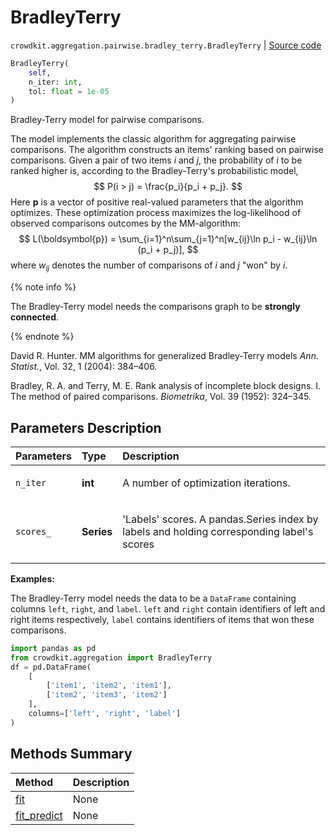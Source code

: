 # BradleyTerry
`crowdkit.aggregation.pairwise.bradley_terry.BradleyTerry` | [Source code](https://github.com/Toloka/crowd-kit/blob/v1.1.0.rc4/crowdkit/aggregation/pairwise/bradley_terry.py#L15)

```python
BradleyTerry(
    self,
    n_iter: int,
    tol: float = 1e-05
)
```

Bradley-Terry model for pairwise comparisons.


The model implements the classic algorithm for aggregating pairwise comparisons.
The algorithm constructs an items' ranking based on pairwise comparisons. Given
a pair of two items $i$ and $j$, the probability of $i$ to be ranked higher is,
according to the Bradley-Terry's probabilistic model,
$$
P(i > j) = \frac{p_i}{p_i + p_j}.
$$
Here $\boldsymbol{p}$ is a vector of positive real-valued parameters that the algorithm optimizes. These
optimization process maximizes the log-likelihood of observed comparisons outcomes by the MM-algorithm:
$$
L(\boldsymbol{p}) = \sum_{i=1}^n\sum_{j=1}^n[w_{ij}\ln p_i - w_{ij}\ln (p_i + p_j)],
$$
where $w_{ij}$ denotes the number of comparisons of $i$ and $j$ "won" by $i$.

{% note info %}

The Bradley-Terry model needs the comparisons graph to be **strongly connected**.

{% endnote %}

David R. Hunter.
MM algorithms for generalized Bradley-Terry models
*Ann. Statist.*, Vol. 32, 1 (2004): 384–406.

Bradley, R. A. and Terry, M. E.
Rank analysis of incomplete block designs. I. The method of paired comparisons.
*Biometrika*, Vol. 39 (1952): 324–345.

## Parameters Description

| Parameters | Type | Description |
| :----------| :----| :-----------|
`n_iter`|**int**|<p>A number of optimization iterations.</p>
`scores_`|**Series**|<p>&#x27;Labels&#x27; scores. A pandas.Series index by labels and holding corresponding label&#x27;s scores</p>

**Examples:**

The Bradley-Terry model needs the data to be a `DataFrame` containing columns
`left`, `right`, and `label`. `left` and `right` contain identifiers of left and
right items respectively, `label` contains identifiers of items that won these
comparisons.

```python
import pandas as pd
from crowdkit.aggregation import BradleyTerry
df = pd.DataFrame(
    [
        ['item1', 'item2', 'item1'],
        ['item2', 'item3', 'item2']
    ],
    columns=['left', 'right', 'label']
)
```
## Methods Summary

| Method | Description |
| :------| :-----------|
[fit](crowdkit.aggregation.pairwise.bradley_terry.BradleyTerry.fit.md)| None
[fit_predict](crowdkit.aggregation.pairwise.bradley_terry.BradleyTerry.fit_predict.md)| None
